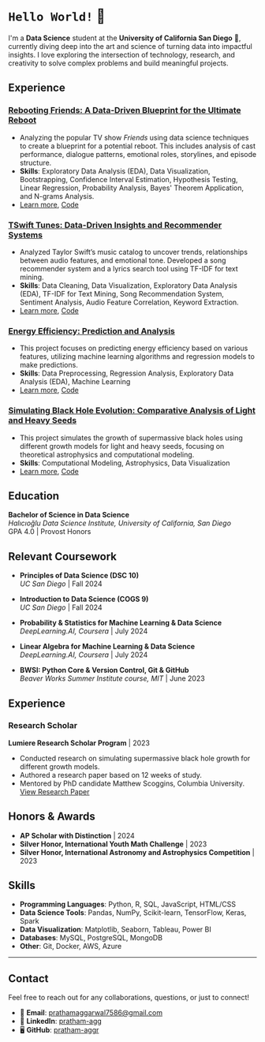 # `Hello World!` 👋  

I'm a **Data Science** student at the **University of California San Diego** 🔱, currently diving deep into the art and science of turning data into impactful insights. I love exploring the intersection of technology, research, and creativity to solve complex problems and build meaningful projects.  

## Experience

### [**Rebooting Friends: A Data-Driven Blueprint for the Ultimate Reboot**](https://pratham-aggr.github.io/Rebooting-Friends/)
   - Analyzing the popular TV show *Friends* using data science techniques to create a blueprint for a potential reboot. This includes analysis of cast performance, dialogue patterns, emotional roles, storylines, and episode structure.
   - **Skills**: Exploratory Data Analysis (EDA), Data Visualization, Bootstrapping, Confidence Interval Estimation, Hypothesis Testing, Linear Regression, Probability Analysis, Bayes' Theorem Application, and N-grams Analysis.
   - [Learn more](https://pratham-aggr.github.io/Rebooting-Friends/), [Code](https://github.com/pratham-aggr/Rebooting-Friends)

### [**TSwift Tunes: Data-Driven Insights and Recommender Systems**](https://pratham-aggr.github.io/TSwift-Tunes/)
   - Analyzed Taylor Swift’s music catalog to uncover trends, relationships between audio features, and emotional tone. Developed a song recommender system and a lyrics search tool using TF-IDF for text mining.
   - **Skills**: Data Cleaning, Data Visualization, Exploratory Data Analysis (EDA), TF-IDF for Text Mining, Song Recommendation System, Sentiment Analysis, Audio Feature Correlation, Keyword Extraction.
   - [Learn more](https://pratham-aggr.github.io/TSwift-Tunes/), [Code](https://github.com/pratham-aggr/TSwift-Tunes)

### [**Energy Efficiency: Prediction and Analysis**](https://pratham-aggr.github.io/Energy-Efficiency/)
   - This project focuses on predicting energy efficiency based on various features, utilizing machine learning algorithms and regression models to make predictions.
   - **Skills**: Data Preprocessing, Regression Analysis, Exploratory Data Analysis (EDA), Machine Learning
- [Learn more](https://pratham-aggr.github.io/Energy-Efficiency/), [Code](https://github.com/pratham-aggr/Energy-Efficiency)


### [**Simulating Black Hole Evolution: Comparative Analysis of Light and Heavy Seeds**](https://pratham-aggr.github.io/Black-Hole-Growth/)
   - This project simulates the growth of supermassive black holes using different growth models for light and heavy seeds, focusing on theoretical astrophysics and computational modeling.
   - **Skills**: Computational Modeling, Astrophysics, Data Visualization
   - [Learn more](https://pratham-aggr.github.io/Black-Hole-Growth/), [Code](https://github.com/pratham-aggr/Black-Hole-Growth)
     

## Education

**Bachelor of Science in Data Science**  
*Halıcıoğlu Data Science Institute, University of California, San Diego*  
   GPA 4.0 | Provost Honors


## Relevant Coursework

- **Principles of Data Science (DSC 10)**  
  *UC San Diego* | Fall 2024 

- **Introduction to Data Science (COGS 9)**  
  *UC San Diego* | Fall 2024

- **Probability & Statistics for Machine Learning & Data Science**  
  *DeepLearning.AI, Coursera* | July 2024

- **Linear Algebra for Machine Learning & Data Science**  
  *DeepLearning.AI, Coursera* | July 2024

- **BWSI: Python Core & Version Control, Git & GitHub**  
  *Beaver Works Summer Institute course, MIT* | June 2023

## Experience

### **Research Scholar**  
**Lumiere Research Scholar Program** | 2023  
- Conducted research on simulating supermassive black hole growth for different growth models.
- Authored a research paper based on 12 weeks of study.
- Mentored by PhD candidate Matthew Scoggins, Columbia University.  
  [View Research Paper](link-to-paper)

## Honors & Awards

- **AP Scholar with Distinction** | 2024  
- **Silver Honor, International Youth Math Challenge** | 2023  
- **Silver Honor, International Astronomy and Astrophysics Competition** | 2023

## Skills

- **Programming Languages**: Python, R, SQL, JavaScript, HTML/CSS
- **Data Science Tools**: Pandas, NumPy, Scikit-learn, TensorFlow, Keras, Spark
- **Data Visualization**: Matplotlib, Seaborn, Tableau, Power BI
- **Databases**: MySQL, PostgreSQL, MongoDB
- **Other**: Git, Docker, AWS, Azure

---

## Contact

Feel free to reach out for any collaborations, questions, or just to connect!  

- 📧 **Email**: [prathamaggarwal7586@gmail.com](mailto:prathamaggarwal7586@gmail.com)  
- 💼 **LinkedIn**: [pratham-agg](https://www.linkedin.com/in/pratham-agg?lipi=urn%3Ali%3Apage%3Ad_flagship3_profile_view_base_contact_details%3BLVQ74PPwRKGBbq5TP54OZw%3D%3D)  
- 🖥️ **GitHub**: [pratham-aggr](https://github.com/pratham-aggr)  


